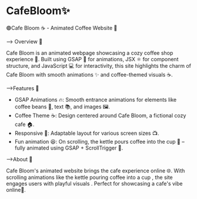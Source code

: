 # CafeBloom✨


🟣Cafe Bloom ☕ - Animated Coffee Website 🌟


--> Overview 📖

Cafe Bloom is an animated webpage showcasing a cozy coffee shop experience 🍰. Built using GSAP 🔄 for animations, JSX ⚛ for component structure, and JavaScript 💻 for interactivity, this site highlights the charm of Cafe Bloom with smooth animations ✨ and coffee-themed visuals ☕.

-->Features 🎉

- GSAP Animations 🔥: Smooth entrance animations for elements like coffee beans 🍃, text 📚, and images 🖼.
- Coffee Theme ☕: Design centered around Cafe Bloom, a fictional cozy cafe 🏠.
- Responsive 📱: Adaptable layout for various screen sizes 📺.
- Fun animation 😆: On scrolling, the kettle pours coffee into the cup 🍵 – fully animated using GSAP + ScrollTrigger 🔄.

-->About 🤔

Cafe Bloom's animated website brings the cafe experience online 🌐. With scrolling animations like the kettle pouring coffee into a cup , the site engages users with playful visuals . Perfect for showcasing a cafe's vibe online🤗.

